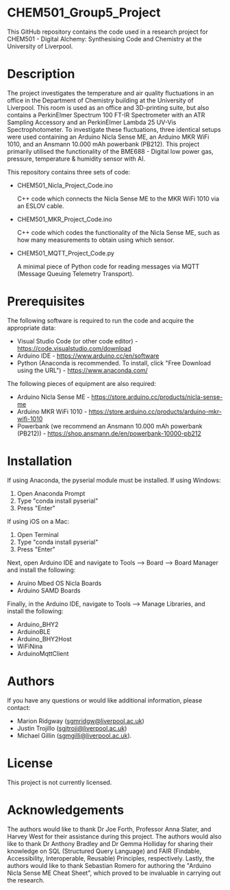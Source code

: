 # CHEM501_Group5_Project
This GitHub repository contains the code used in a research project for CHEM501 - Digital Alchemy: Synthesising Code and Chemistry at the University of Liverpool.

# Description
The project investigates the temperature and air quality fluctuations in an office in the Department of Chemistry building at the University of Liverpool. This room is used as an office and 3D-printing suite, but also contains a PerkinElmer Spectrum 100 FT-IR Spectrometer with an ATR Sampling Accessory and an PerkinElmer Lambda 25 UV-Vis Spectrophotometer. To investigate these fluctuations, three identical setups were used containing an Arduino Nicla Sense ME, an Arduino MKR WiFi 1010, and an Ansmann 10.000 mAh powerbank (PB212). This project primarily utilised the functionality of the BME688 - Digital low power gas, pressure, temperature & humidity sensor with AI.

This repository contains three sets of code:
- CHEM501_Nicla_Project_Code.ino

  C++ code which connects the Nicla Sense ME to the MKR WiFi 1010 via an ESLOV cable.
- CHEM501_MKR_Project_Code.ino

  C++ code which codes the functionality of the Nicla Sense ME, such as how many measurements to obtain using which sensor.
- CHEM501_MQTT_Project_Code.py

  A minimal piece of Python code for reading messages via MQTT (Message Queuing Telemetry Transport).

# Prerequisites
The following software is required to run the code and acquire the appropriate data:
- Visual Studio Code (or other code editor) - https://code.visualstudio.com/download
- Arduino IDE - https://www.arduino.cc/en/software
- Python (Anaconda is recommended. To install, click "Free Download using the URL") - https://www.anaconda.com/

The following pieces of equipment are also required:
- Arduino Nicla Sense ME - https://store.arduino.cc/products/nicla-sense-me
- Arduino MKR WiFi 1010 - https://store.arduino.cc/products/arduino-mkr-wifi-1010
- Powerbank (we recommend an Ansmann 10.000 mAh powerbank (PB212)) - https://shop.ansmann.de/en/powerbank-10000-pb212

# Installation
If using Anaconda, the pyserial module must be installed.
If using Windows:
1. Open Anaconda Prompt
2. Type "conda install pyserial"
3. Press "Enter"

If using iOS on a Mac:
1. Open Terminal
2. Type "conda install pyserial"
3. Press "Enter"


Next, open Arduino IDE and navigate to Tools --> Board --> Board Manager and install the following:
- Aruino Mbed OS Nicla Boards
- Arduino SAMD Boards

Finally, in the Arduino IDE, navigate to Tools --> Manage Libraries, and install the following:
- Arduino_BHY2
- ArduinoBLE
- Arduino_BHY2Host
- WiFiNina
- ArduinoMqttClient

# Authors
If you have any questions or would like additional information, please contact:
- Marion Ridgway (sgmridgw@liverpool.ac.uk)
- Justin Trojillo (sgjtroji@liverpool.ac.uk)
- Michael Gillin (sgmgilli@liverpool.ac.uk).

# License
This project is not currently licensed.

# Acknowledgements
The authors would like to thank Dr Joe Forth, Professor Anna Slater, and Harvey West for their assistance during this project. The authors would also like to thank Dr Anthony Bradley and Dr Gemma Holliday for sharing their knowledge on SQL (Structured Query Language) and FAIR (Findable, Accessibility, Interoperable, Reusable) Principles, respectively. Lastly, the authors would like to thank Sebastian Romero for authoring the "Arduino Nicla Sense ME Cheat Sheet", which proved to be invaluable in carrying out the research.
